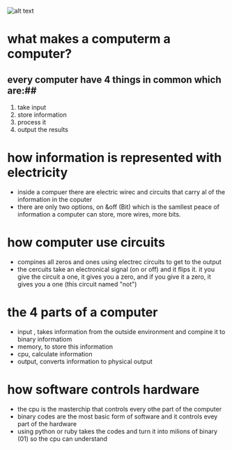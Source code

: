 
![alt text](https://textboss.com/wp-content/uploads/2018/09/how-computers-work.jpg "title")


# what makes a computerm a computer? #

## every computer have 4 things in common which are:##
1. take input
1. store information 
1. process it
1. output the results

# how information is represented with electricity #
- inside a compuer there are electric wirec and circuits that carry al of the information in the coputer
- there are only two options, on &off (Bit) which is the samllest peace of information a computer can store, more wires, more bits.




# how computer use circuits #
- compines all zeros and ones using electrec circuits to get to the output
- the cercuits take an electronical signal (on or off) and it flips it. it you give the circuit a one, it gives you a zero, and if you give it a zero, it gives you a one (this circuit named "not")


# the 4 parts of a computer #

- input , takes information from the outside environment and compine it to binary informatiom
- memory, to store this information
- cpu, calculate information
- output, converts information to physical output

# how software controls hardware # 
- the cpu is the masterchip that controls every othe part of the computer
- binary codes are the most basic form of software and it controls evey part of the hardware
- using python or ruby takes the codes and turn it into milions of binary (01) so the cpu can understand
